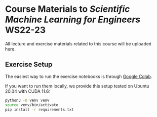 # Course Materials to *Scientific Machine Learning for Engineers* WS22-23

All lecture and exercise materials related to this course will be uploaded here.

## Exercise Setup

The easiest way to run the exercise notebooks is through [Google Colab](https://colab.research.google.com/).

If you want to run them locally, we provide this setup tested on Ubuntu 20.04 with CUDA 11.6:

```bash
python3 -m venv venv
source venv/bin/activate
pip install -r requirements.txt
```